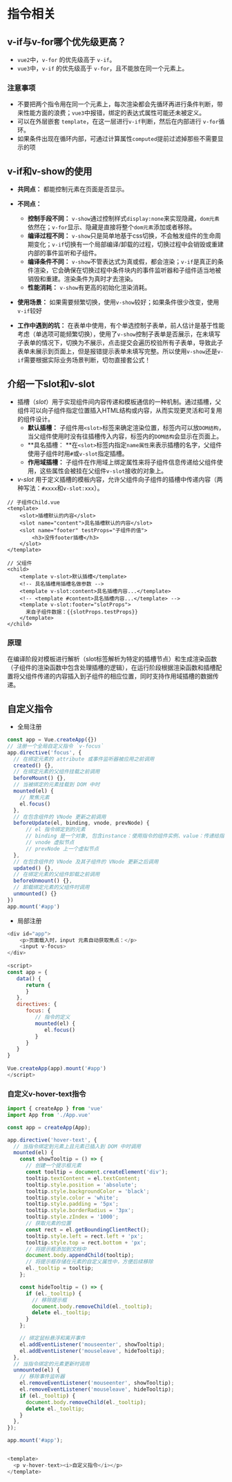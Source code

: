 # 指令相关

## v-if与v-for哪个优先级更高？

- `vue2`中，`v-for` 的优先级高于 `v-if`。
- `vue3`中，`v-if` 的优先级高于 `v-for`，且不能放在同一个元素上。

### 注意事项

- 不要把两个指令用在同一个元素上，每次渲染都会先循环再进行条件判断，带来性能方面的浪费；`vue3`中报错，绑定的表达式属性可能还未被定义。
- 可以在外层嵌套 `template`，在这一层进行`v-if`判断，然后在内部进行 `v-for`循环。
- 如果条件出现在循环内部，可通过计算属性`computed`提前过滤掉那些不需要显示的项

## v-if和v-show的使用

- **共同点：** 都能控制元素在页面是否显示。
- **不同点：** 
  - **控制手段不同：** `v-show`通过控制样式`display:none`来实现隐藏，`dom元素`依然在；`v-for`显示、隐藏是直接将整个`dom元素`添加或者移除。
  - **编译过程不同：** `v-show`只是简单地基于css切换，不会触发组件的生命周期变化；`v-if`切换有一个局部编译/卸载的过程，切换过程中会销毁或重建内部的事件监听和子组件。
  - **编译条件不同：** `v-show`不管表达式为真或假，都会渲染；`v-if`是真正的条件渲染，它会确保在切换过程中条件块内的事件监听器和子组件适当地被销毁和重建。渲染条件为真时才去渲染。
  - **性能消耗：** `v-show`有更高的初始化渲染消耗。

- **使用场景：** 如果需要频繁切换，使用`v-show`较好；如果条件很少改变，使用`v-if`较好
- **工作中遇到的坑：** 在表单中使用，有个单选控制子表单，前人估计是基于性能考虑（单选项可能频繁切换），使用了`v-show`控制子表单是否展示，在未填写子表单的情况下，切换为不展示，点击提交会遍历校验所有子表单，导致此子表单未展示到页面上，但是报错提示表单未填写完整。所以使用`v-show`还是`v-if`需要根据实际业务场景判断，切勿直接套公式！

## 介绍一下slot和v-slot

- 插槽（*slot*）用于实现组件间内容传递和模板通信的一种机制。通过插槽，父组件可以向子组件指定位置插入HTML结构或内容，从而实现更灵活和可复用的组件设计。
  - **默认插槽：** 子组件用`<slot>`标签来确定渲染位置，标签内可以放`DOM结构`，当父组件使用时没有往插槽传入内容，标签内的`DOM结构`会显示在页面上。
  - **具名插槽： **在`<slot>`标签内指定`name属性`来表示插槽的名字，父组件使用子组件时用`#`或`v-slot`指定插槽。
  - **作用域插槽：** 子组件在作用域上绑定属性来将子组件信息传递给父组件使用，这些属性会被挂在父组件`v-slot`接收的对象上。
- *v-slot* 用于定义插槽的模板内容，允许父组件向子组件的插槽中传递内容（两种写法：`#xxxx`和`v-slot:xxx`）。

``` vue
// 子组件Child.vue
<template>
    <slot>插槽默认的内容</slot>
    <slot name="content">具名插槽默认的内容</slot>
    <slot name="footer" testProps="子组件的值">
        <h3>没传footer插槽</h3>
    </slot>
</template>

// 父组件
<child>
    <template v-slot>默认插槽</template>
    <!-- 具名插槽⽤插槽名做参数 -->
    <template v-slot:content>具名插槽内容...</template>
    <!-- <template #content>具名插槽内容...</template> -->
    <template v-slot:footer="slotProps">
      来⾃⼦组件数据：{{slotProps.testProps}}
    </template>
</child>
```

### 原理

在编译阶段对模板进行解析（slot标签解析为特定的插槽节点）和生成渲染函数（子组件的渲染函数中包含处理插槽的逻辑），在运行阶段根据渲染函数和插槽配置将父组件传递的内容插入到子组件的相应位置，同时支持作用域插槽的数据传递。

## 自定义指令

- 全局注册

``` javascript
const app = Vue.createApp({})
// 注册一个全局自定义指令 `v-focus`
app.directive('focus', {
  // 在绑定元素的 attribute 或事件监听器被应用之前调用
  created() {},
  // 在绑定元素的父组件挂载之前调用
  beforeMount() {},
  // 当被绑定的元素挂载到 DOM 中时
  mounted(el) {
    // 聚焦元素
    el.focus()
  },
  // 在包含组件的 VNode 更新之前调用
  beforeUpdate(el, binding, vnode, prevNode) {
      // el 指令绑定到的元素
      // binding 是一个对象, 包含instance：使用指令的组件实例、value：传递给指令的值、oldValue：先前的值等属性
      // vnode 虚拟节点
      // prevNode 上一个虚拟节点
  },
  // 在包含组件的 VNode 及其子组件的 VNode 更新之后调用
  updated() {},
  // 在绑定元素的父组件卸载之前调用
  beforeUnmount() {},
  // 卸载绑定元素的父组件时调用
  unmounted() {}
})
app.mount('#app')
```

- 局部注册

``` javascript
<div id="app">
    <p>页面载入时，input 元素自动获取焦点：</p>
    <input v-focus>
</div>
 
<script>
const app = {
   data() {
      return {
      }
   },
   directives: {
      focus: {
         // 指令的定义
         mounted(el) {
            el.focus()
         }
      }
   }
}
 
Vue.createApp(app).mount('#app')
</script>
```

### 自定义v-hover-text指令

``` javascript
import { createApp } from 'vue'
import App from './App.vue'

const app = createApp(App);

app.directive('hover-text', {
  // 当指令绑定到元素上且元素已插入到 DOM 中时调用
  mounted(el) {
    const showTooltip = () => {
      // 创建一个提示框元素
      const tooltip = document.createElement('div');
      tooltip.textContent = el.textContent;
      tooltip.style.position = 'absolute';
      tooltip.style.backgroundColor = 'black';
      tooltip.style.color = 'white';
      tooltip.style.padding = '5px';
      tooltip.style.borderRadius = '3px';
      tooltip.style.zIndex = '1000';
      // 获取元素的位置
      const rect = el.getBoundingClientRect();
      tooltip.style.left = rect.left + 'px';
      tooltip.style.top = rect.bottom + 'px';
      // 将提示框添加到文档中
      document.body.appendChild(tooltip);
      // 将提示框存储在元素的自定义属性中，方便后续移除
      el._tooltip = tooltip;
    };

    const hideTooltip = () => {
      if (el._tooltip) {
        // 移除提示框
        document.body.removeChild(el._tooltip);
        delete el._tooltip;
      }
    };

    // 绑定鼠标悬浮和离开事件
    el.addEventListener('mouseenter', showTooltip);
    el.addEventListener('mouseleave', hideTooltip);
  },
  // 当指令绑定的元素更新时调用
  unmounted(el) {
    // 移除事件监听器
    el.removeEventListener('mouseenter', showTooltip);
    el.removeEventListener('mouseleave', hideTooltip);
    if (el._tooltip) {
      document.body.removeChild(el._tooltip);
      delete el._tooltip;
    }
  },
});

app.mount('#app');


<template>
  <p v-hover-text><i>自定义指令</i></p>
</template>
```


